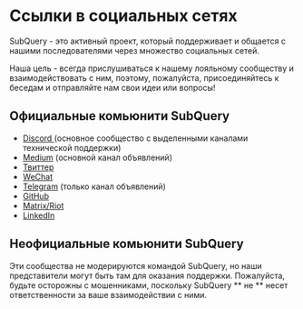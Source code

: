 # Ссылки в социальных сетях

SubQuery - это активный проект, который поддерживает и общается с нашими последователями через множество социальных сетей.

Наша цель - всегда прислушиваться к нашему лояльному сообществу и взаимодействовать с ним, поэтому, пожалуйста, присоединяйтесь к беседам и отправляйте нам свои идеи или вопросы!

## Официальные комьюнити SubQuery

- [ Discord ](https://discord.com/invite/78zg8aBSMG) (основное сообщество с выделенными каналами технической поддержки)
- [Medium](https://subquery.medium.com) (основной канал объявлений)
- [Твиттер](https://twitter.com/subquerynetwork)
- [WeChat]()
- [Telegram](https://t.me/subquerynetwork) (только канал объявлений)
- [GitHub](https://github.com/SubQuery/subql)
- [Matrix/Riot](https://matrix.to/#/#subquery:matrix.org)
- [LinkedIn](https://www.linkedin.com/company/subquery)

## Неофициальные комьюнити SubQuery

Эти сообщества не модерируются командой SubQuery, но наши представители могут быть там для оказания поддержки. Пожалуйста, будьте осторожны с мошенниками, поскольку SubQuery ** не ** несет ответственности за ваше взаимодействии с ними.

